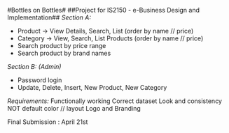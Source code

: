 #Bottles on Bottles#
##Project for IS2150 - e-Business Design and Implementation##
_Section A:_
* Product ->  View Details, Search, List (order by name // price)
* Category -> View, Search, List Products (order by name // price)
* Search product by price range
* Search product by brand names

_Section B: (Admin)_
* Password login
* Update, Delete, Insert, New Product, New Category


_Requirements:_
Functionally working
Correct dataset
Look and consistency
NOT default color // layout
Logo and Branding

Final Submission : April 21st

